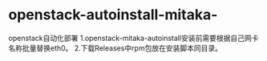 # openstack-autoinstall-mitaka-
openstack自动化部署
1.openstack-mitaka-autoinstall安装前需要根据自己网卡名称批量替换eth0。
2.下载Releases中rpm包放在安装脚本同目录。

